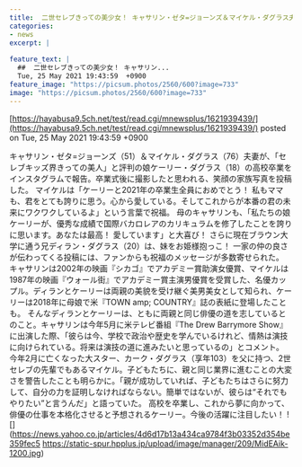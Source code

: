 ```yaml
---
title:  二世セレブきっての美少女！ キャサリン・ゼタ=ジョーンズ＆マイケル・ダグラス夫妻が娘の高校卒業を祝福  
categories:
- news
excerpt: |
  
feature_text: |
  ##  二世セレブきっての美少女！ キャサリン...
  Tue, 25 May 2021 19:43:59  +0900
feature_image: "https://picsum.photos/2560/600?image=733"
image: "https://picsum.photos/2560/600?image=733"
---
```


[https://hayabusa9.5ch.net/test/read.cgi/mnewsplus/1621939439/](https://hayabusa9.5ch.net/test/read.cgi/mnewsplus/1621939439/)
posted on Tue, 25 May 2021 19:43:59  +0900

<!--more-->

キャサリン・ゼタ=ジョーンズ（51）＆マイケル・ダグラス（76）夫妻が、「セレブキッズ界きっての美人」と評判の娘ケーリー・ダグラス（18）の高校卒業をインスタグラムで報告。卒業式後に撮影したと思われる、笑顔の家族写真を投稿した。 マイケルは「ケーリーと2021年の卒業生全員におめでとう！ 私もママも、君をとても誇りに思う。心から愛している。そしてこれからが本番の君の未来にワクワクしているよ」という言葉で祝福。 母のキャサリンも、「私たちの娘ケーリーが、優秀な成績で国際バカロレアのカリキュラムを修了したことを誇りに思います。あなたは最高！ 愛しています」と大喜び！ さらに現在ブラウン大学に通う兄ディラン・ダグラス（20）は、妹をお姫様抱っこ！ 一家の仲の良さが伝わってくる投稿には、ファンからも祝福のメッセージが多数寄せられた。 キャサリンは2002年の映画『シカゴ』でアカデミー賞助演女優賞、マイケルは1987年の映画『ウォール街』でアカデミー賞主演男優賞を受賞した、名優カップル。ディランとケーリーは両親の美貌を受け継ぐ美男美女として知られ、ケーリーは2018年に母娘で米『TOWN amp; COUNTRY』誌の表紙に登場したことも。 そんなディランとケーリーは、ともに両親と同じ俳優の道を志しているとのこと。キャサリンは今年5月に米テレビ番組『The Drew Barrymore Show』に出演した際、「彼らは今、学校で政治や歴史を学んでいるけれど、情熱は演技に向けられている。将来は演技の道に進みたいと思っているの」とコメント。 今年2月に亡くなった大スター、カーク・ダグラス（享年103）を父に持つ、2世セレブの先輩でもあるマイケル。子どもたちに、親と同じ業界に進むことの大変さを警告したことも明らかに。「親が成功していれば、子どもたちはさらに努力して、自分の力を証明しなければならない。簡単ではないが、彼らは“それでもやりたい”と言うんだ」と語っていた。 高校を卒業し、これから夢に向かって、俳優の仕事を本格化させると予想されるケーリー。今後の活躍に注目したい！ ![](https://news.yahoo.co.jp/articles/4d6d17b13a434ca9784f3b03352d354be359fec5 https://static-spur.hpplus.jp/upload/image/manager/209/MidEAik-1200.jpg)
